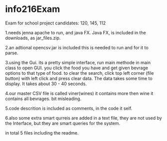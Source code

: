 # info216Exam
Exam for school project
candidates: 120, 145, 112

1.needs jenna apache to run, and java FX. Java FX, is included in the downloads, as jar_files.zip.

2.an adtional opencsv.jar is included this is needed to run and for it to parse.

3.using the Gui. its a pretty simple interface, run main methode in main class to open GUI. you click the food you 
have and get given bevrage options to that type of food.
to clear the search, click top left corner (file button) with left click and press clear data.
The data takes some time to display. It takes about 30 - 40 seconds. 

4.our master CSV file is called viner(wines) it contains more then wine it contains all
bevrages. bit misleading.


5.code descrition is included as comments, in the code it self.

6.also some extra smart qurreis are added in a text file, they are not used by the Interface, but they are smart queries
for the system.

in total 5 files including the readme.
